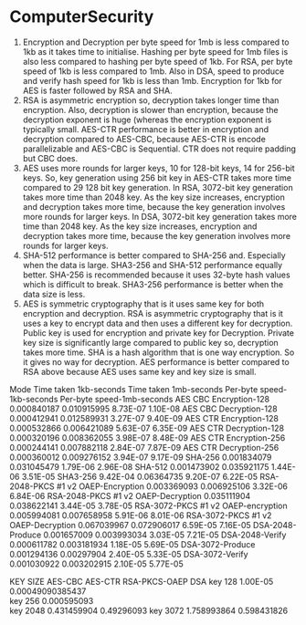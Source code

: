 # ComputerSecurity


1. Encryption and Decryption per byte speed for 1mb is less compared to 1kb as it
takes time to initialise. Hashing per byte speed for 1mb files is also less compared
to hashing per byte speed of 1kb. For RSA, per byte speed of 1kb is less compared
to 1mb. Also in DSA, speed to produce and verify hash speed for 1kb is less than
1mb. Encryption for 1kb for AES is faster followed by RSA and SHA.
2. RSA is asymmetric encryption so, decryption takes longer time than encryption.
Also, decryption is slower than encryption, because the decryption exponent is
huge (whereas the encryption exponent is typically small. AES-CTR performance
is better in encryption and decryption compared to AES-CBC, because AES-CTR
is encode parallelizable and AES-CBC is Sequential. CTR does not require padding
but CBC does.
3. AES uses more rounds for larger keys, 10 for 128-bit keys, 14 for 256-bit keys.
So, key generation using 256 bit key in AES-CTR takes more time compared to
29
128 bit key generation. In RSA, 3072-bit key generation takes more time than
2048 key. As the key size increases, encryption and decryption takes more time,
because the key generation involves more rounds for larger keys. In DSA, 3072-bit
key generation takes more time than 2048 key. As the key size increases, encryption
and decryption takes more time, because the key generation involves more rounds
for larger keys.
4. SHA-512 performance is better compared to SHA-256 and. Especially when
the data is large. SHA3-256 and SHA-512 performance equally better. SHA-256
is recommended because it uses 32-byte hash values which is difficult to break.
SHA3-256 performance is better when the data size is less.
5. AES is symmetric cryptography that is it uses same key for both encryption and
decryption. RSA is asymmetric cryptography that is it uses a key to encrypt data
and then uses a different key for decryption. Public key is used for encryption
and private key for Decryption. Private key size is significantly large compared to
public key so, decryption takes more time. SHA is a hash algorithm that is one
way encryption. So it gives no way for decryption. AES performance is better
compared to RSA above because AES uses same key and key size is small.


Mode	              Time taken 1kb-seconds	Time taken 1mb-seconds	Per-byte speed-1kb-seconds	Per-byte speed-1mb-seconds
AES CBC Encryption-128	0.000840187	          0.010915995	              8.73E-07	                  1.10E-08
AES CBC Decryption-128	0.000412941	          0.012589931	              3.27E-07	                  9.40E-09
AES CTR Encryption-128	0.000532866	          0.006421089	              5.63E-07	                  6.35E-09
AES CTR Decryption-128	0.000320196	          0.008362055	              3.98E-07	                  8.48E-09
AES CTR Encryption-256	0.000244141	          0.007882118	              2.84E-07	                  7.87E-09
AES CTR Decryption-256	0.000360012	          0.009276152	              3.94E-07	                  9.17E-09
SHA-256	                0.001834079	          0.031045479             	1.79E-06	                  2.96E-08
SHA-512	                0.001473902	          0.035921175	              1.44E-06	                  3.51E-05
SHA3-256	              9.42E-04	            0.06364735	              9.20E-07	                  6.22E-05
RSA-2048-PKCS #1 v2 
OAEP-Encryption	        0.003369093	          0.006925106	              3.32E-06	                  6.84E-06
RSA-2048-PKCS #1 v2
OAEP-Decryption	        0.035111904	          0.038622141	              3.44E-05	                  3.78E-05
RSA-3072-PKCS #1 v2
OAEP-encryption	        0.005994081	          0.007658958	              5.91E-06	                  8.01E-06
RSA-3072-PKCS #1 v2
OAEP-Decryption	        0.067039967	          0.072906017	              6.59E-05	                  7.16E-05
DSA-2048-Produce	      0.001657009	          0.003993034	              3.03E-05	                  7.21E-05
DSA-2048-Verify	        0.000611782	          0.003181934	              1.18E-05	                  5.69E-05
DSA-3072-Produce	      0.001294136	          0.00297904	              2.40E-05	                  5.33E-05
DSA-3072-Verify	        0.001030922	          0.003202915	              2.10E-05	                  5.77E-05


KEY SIZE	AES-CBC 	AES-CTR 	RSA-PKCS-OAEP	  DSA
key 128	1.00E-05	﻿0.00049090385437		
key 256		        0.000595093		
key 2048			                0.431459904	0.49296093
key 3072			                1.758993864	0.598431826
